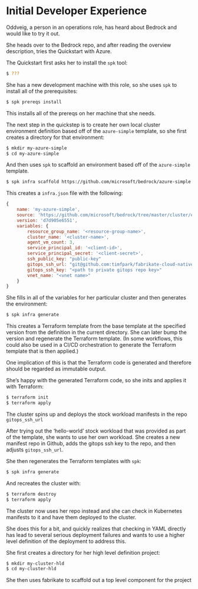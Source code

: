 # Initial Developer Experience

Oddveig, a person in an operations role, has heard about Bedrock and would like to try it out.

She heads over to the Bedrock repo, and after reading the overview description, tries the Quickstart with Azure.

The Quickstart first asks her to install the `spk` tool:
```bash
$ ???
```

She has a new development machine with this role, so she uses `spk` to install all of the prerequisites:

```bash
$ spk prereqs install
```

This installs all of the prereqs on her machine that she needs.

The next step in the quickstep is to create her own local cluster environment definition based off of the `azure-simple` template, so she first creates a directory for that environment:

```bash
$ mkdir my-azure-simple
$ cd my-azure-simple
```

And then uses `spk` to scaffold an environment  based off of the `azure-simple` template.

```bash
$ spk infra scaffold https://github.com/microsoft/bedrock/azure-simple
```

This creates a `infra.json` file with the following:

```js
{
	name: 'my-azure-simple',
    source: 'https://github.com/microsoft/bedrock/tree/master/cluster/environments/azure-simple',
    version: 'd7d905e6551',
    variables: {
		resource_group_name: '<resource-group-name>',
        cluster_name: '<cluster-name>',
        agent_vm_count: 3,
        service_principal_id: '<client-id>',
 		service_principal_secret: '<client-secret>',
        ssh_public_key: "public-key"
        gitops_ssh_url: "git@github.com:timfpark/fabrikate-cloud-native-manifests.git"
	    gitops_ssh_key: "<path to private gitops repo key>"
		vnet_name: "<vnet name>"
    }
}
```

She fills in all of the variables for her particular cluster and then generates the environment:

```bash
$ spk infra generate
```

This creates a Terraform template from the base template at the specified version from the definition in the current directory.  She can later bump the version and regenerate the Terraform template.   (In some workflows, this could also be used in a CI/CD orchestration to generate the Terraform template that is then applied.)

One implication of this is that the Terraform code is generated and therefore should be regarded as immutable output.

She’s happy with the generated Terraform code, so she inits and applies it with Terraform:

```bash
$ terraform init
$ terraform apply
```

The cluster spins up and deploys the stock workload manifests in the repo  `gitops_ssh_url`

After trying out the ‘hello-world’ stock workload that was provided as part of the template, she wants to use her own workload.  She creates a new manifest repo in Github, adds the gitops ssh key to the repo, and then adjusts `gitops_ssh_url`.

She then regenerates the Terraform templates with `spk`:

```bash
$ spk infra generate
```

And recreates the cluster with:

```bash
$ terraform destroy
$ terraform apply
```

The cluster now uses her repo instead and she can check in Kubernetes manifests to it and have them deployed to the cluster.

She does this for a bit, and quickly realizes that checking in YAML directly has lead to several serious deployment failures and wants to use a higher level definition of the deployment to address this.

She first creates a directory for her high level definition project:

```bash
$ mkdir my-cluster-hld
$ cd my-cluster-hld
```

She then uses fabrikate to scaffold out a top level component for the project
